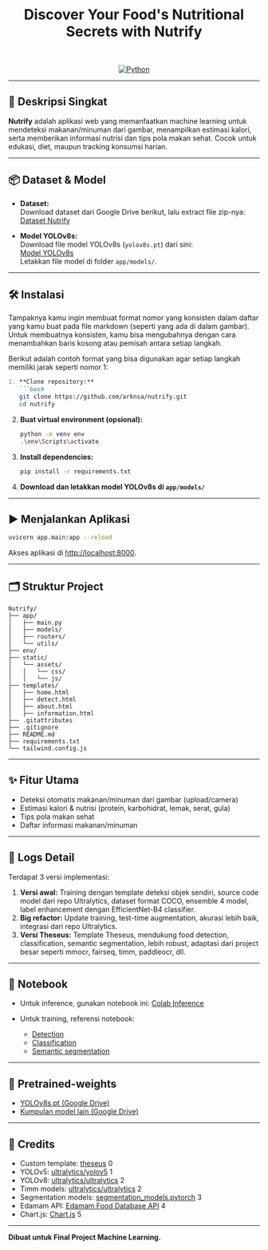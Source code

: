 <h1 align="center"> Discover Your Food's Nutritional Secrets with Nutrify </h1>

<p align="center">
  <!-- Logo icon used from lucide -->
  <i data-lucide="camera" class="w-8 h-8 text-blue-600"></i>
  <br>
</p>

<p align="center">
  <a href="https://www.python.org/"><img src="https://img.shields.io/badge/Made%20with-Python-1f425f.svg" alt="Python" /></a>
</p>

---

## 🚀 Deskripsi Singkat

**Nutrify** adalah aplikasi web yang memanfaatkan machine learning untuk mendeteksi makanan/minuman dari gambar, menampilkan estimasi kalori, serta memberikan informasi nutrisi dan tips pola makan sehat. Cocok untuk edukasi, diet, maupun tracking konsumsi harian.

---

## 📦 Dataset & Model

- **Dataset:**  
  Download dataset dari Google Drive berikut, lalu extract file zip-nya:  
  [Dataset Nutrify](https://drive.google.com/drive/folders/1Z43ouoE8ZcFG0lflYQWT6riagTQ2ozlJ?usp=sharing)

- **Model YOLOv8s:**  
  Download file model YOLOv8s (`yolov8s.pt`) dari sini:  
  [Model YOLOv8s](https://drive.google.com/drive/folders/1o_YBf35rMEGAwW9R-FhN_ZuG0BQBSBBA)  
  Letakkan file model di folder `app/models/`.

---

## 🛠️ Instalasi

Tampaknya kamu ingin membuat format nomor yang konsisten dalam daftar yang kamu buat pada file markdown (seperti yang ada di dalam gambar). Untuk membuatnya konsisten, kamu bisa mengubahnya dengan cara menambahkan baris kosong atau pemisah antara setiap langkah.

Berikut adalah contoh format yang bisa digunakan agar setiap langkah memiliki jarak seperti nomor 1:

````markdown
1. **Clone repository:**
   ```bash
   git clone https://github.com/arknsa/nutrify.git
   cd nutrify
````

2. **Buat virtual environment (opsional):**

   ```bash
   python -m venv env
   .\env\Scripts\activate
   ```

3. **Install dependencies:**

   ```bash
   pip install -r requirements.txt
   ```

4. **Download dan letakkan model YOLOv8s di `app/models/`**

---

## ▶️ Menjalankan Aplikasi

```bash
uvicorn app.main:app --reload
```

Akses aplikasi di [http://localhost:8000](http://localhost:8000).

---

## 🗂️ Struktur Project

```
Nutrify/
├── app/
│   ├── main.py
│   ├── models/
│   ├── routers/
│   └── utils/
├── env/
├── static/
│   └── assets/
│   │   └── css/
│   │   └── js/
├── templates/
│   ├── home.html
│   ├── detect.html
│   ├── about.html
│   ├── information.html
├── .gitattributes
├── .gitignore
├── README.md
├── requirements.txt
└── tailwind.config.js

```

---

## ✨ Fitur Utama

* Deteksi otomatis makanan/minuman dari gambar (upload/camera)
* Estimasi kalori & nutrisi (protein, karbohidrat, lemak, serat, gula)
* Tips pola makan sehat
* Daftar informasi makanan/minuman

---

## 🌟 Logs Detail

Terdapat 3 versi implementasi:

1. **Versi awal:** Training dengan template deteksi objek sendiri, source code model dari repo Ultralytics, dataset format COCO, ensemble 4 model, label enhancement dengan EfficientNet-B4 classifier.
2. **Big refactor:** Update training, test-time augmentation, akurasi lebih baik, integrasi dari repo Ultralytics.
3. **Versi Theseus:** Template Theseus, mendukung food detection, classification, semantic segmentation, lebih robust, adaptasi dari project besar seperti mmocr, fairseq, timm, paddleocr, dll.

---

## 📔 Notebook

* Untuk inference, gunakan notebook ini:
  [Colab Inference](https://colab.research.google.com/drive/1X06Y-HSPeHbEWtsXpyal8R1PliiVvpJq?usp=sharing)
* Untuk training, referensi notebook:

  * [Detection](https://drive.google.com/file/d/1SywGfyfj3SVrE7VAAl3CshB9s3o8WRXL/view?usp=sharing)
  * [Classification](https://colab.research.google.com/drive/11VzRR8NmJyZGJ-3obkuV0zZAlYAPhCY1?usp=sharing)
  * [Semantic segmentation](https://colab.research.google.com/drive/16xe6WL5mAAmpm-ab0xo1LONV3tAtI-4O?usp=sharing)

---

## 🥇 Pretrained-weights

* [YOLOv8s.pt (Google Drive)](https://drive.google.com/drive/folders/1o_YBf35rMEGAwW9R-FhN_ZuG0BQBSBBA?usp=sharing)
* [Kumpulan model lain (Google Drive)](https://drive.google.com/drive/folders/15PlXWkFheuBxJOYkwm9iS_aZCcr8L0A7?usp=sharing)

---

## 📙 Credits

* Custom template: [theseus](https://github.com/kaylode/theseus) <mcreference link="https://github.com/kaylode/theseus" index="0">0</mcreference>
* YOLOv5: [ultralytics/yolov5](https://github.com/ultralytics/yolov5) <mcreference link="https://github.com/ultralytics/yolov5" index="1">1</mcreference>
* YOLOv8: [ultralytics/ultralytics](https://github.com/ultralytics/ultralytics) <mcreference link="https://github.com/ultralytics/ultralytics" index="2">2</mcreference>
* Timm models: [ultralytics/ultralytics](https://github.com/ultralytics/ultralytics) <mcreference link="https://github.com/ultralytics/ultralytics" index="2">2</mcreference>
* Segmentation models: [segmentation\_models.pytorch](https://github.com/qubvel/segmentation_models.pytorch) <mcreference link="https://github.com/qubvel/segmentation_models.pytorch" index="3">3</mcreference>
* Edamam API: [Edamam Food Database API](https://developer.edamam.com/food-database-api-docs) <mcreference link="https://developer.edamam.com/food-database-api-docs" index="4">4</mcreference>
* Chart.js: [Chart.js](https://github.com/chartjs/Chart.js) <mcreference link="https://github.com/chartjs/Chart.js" index="5">5</mcreference>

---

**Dibuat untuk Final Project Machine Learning.**

```
